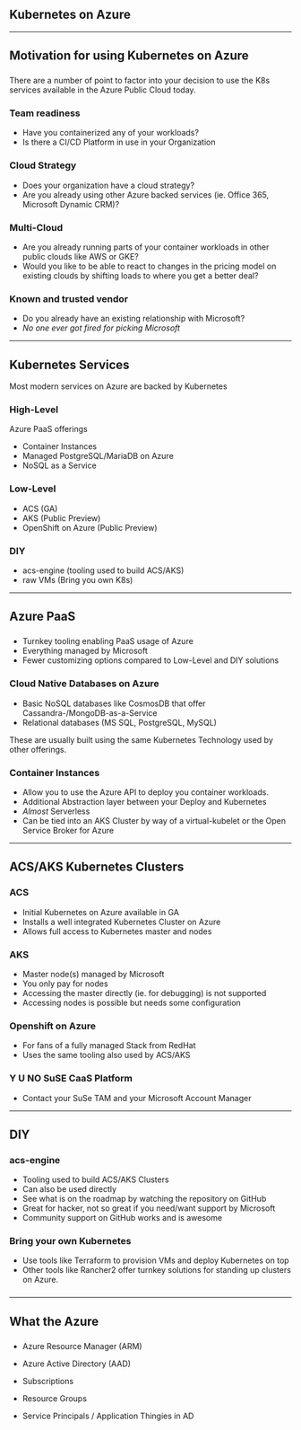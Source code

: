 ## Kubernetes on Azure

---

## Motivation for using Kubernetes on Azure

### 

There are a number of point to factor into your decision to use the K8s services
available in the Azure Public Cloud today.

### Team readiness
* Have you containerized any of your workloads?
* Is there a CI/CD Platform in use in your Organization

### Cloud Strategy
* Does your organization have a cloud strategy?
* Are you already using other Azure backed services (ie. Office 365,
  Microsoft Dynamic CRM)?

### Multi-Cloud
* Are you already running parts of your container workloads in other public
  clouds like AWS or GKE?
* Would you like to be able to react to changes in the pricing model on
  existing clouds by shifting loads to where you get a better deal?

### Known and trusted vendor
* Do you already have an existing relationship with Microsoft?
* *No one ever got fired for picking Microsoft*

--- 

## Kubernetes Services

Most modern services on Azure are backed by Kubernetes

### High-Level

Azure PaaS offerings

* Container Instances
* Managed PostgreSQL/MariaDB on Azure
* NoSQL as a Service

### Low-Level

* ACS (GA)
* AKS (Public Preview)
* OpenShift on Azure (Public Preview)

### DIY

* acs-engine (tooling used to build ACS/AKS)
* raw VMs (Bring you own K8s)

---

## Azure PaaS

### 

* Turnkey tooling enabling PaaS usage of Azure
* Everything managed by Microsoft
* Fewer customizing options compared to Low-Level and DIY solutions

### Cloud Native Databases on Azure

* Basic NoSQL databases like CosmosDB that offer Cassandra-/MongoDB-as-a-Service
* Relational databases (MS SQL, PostgreSQL, MySQL)

These are usually built using the same Kubernetes Technology used by other
offerings.

### Container Instances

* Allow you to use the Azure API to deploy you container workloads.
* Additional Abstraction layer between your Deploy and Kubernetes
* *Almost* Serverless
* Can be tied into an AKS Cluster by way of a virtual-kubelet or the Open Service Broker for Azure

---

## ACS/AKS Kubernetes Clusters

### ACS

* Initial Kubernetes on Azure available in GA
* Installs a well integrated Kubernetes Cluster on Azure
* Allows full access to Kubernetes master and nodes

### AKS

* Master node(s) managed by Microsoft
* You only pay for nodes
* Accessing the master directly (ie. for debugging) is not supported
* Accessing nodes is possible but needs some configuration

### Openshift on Azure

* For fans of a fully managed Stack from RedHat
* Uses the same tooling also used by ACS/AKS

### Y U NO SuSE CaaS Platform

* Contact your SuSe TAM and your Microsoft Account Manager

---

## DIY

### acs-engine

* Tooling used to build ACS/AKS Clusters
* Can also be used directly
* See what is on the roadmap by watching the repository on GitHub
* Great for hacker, not so great if you need/want support by Microsoft
* Community support on GitHub works and is awesome

### Bring your own Kubernetes

* Use tools like Terraform to provision VMs and deploy Kubernetes on top
* Other tools like Rancher2 offer turnkey solutions for standing up clusters
  on Azure.

###

---

## What the Azure

### 

* Azure Resource Manager (ARM)
* Azure Active Directory (AAD)

* Subscriptions
* Resource Groups
* Service Principals / Application Thingies in AD


